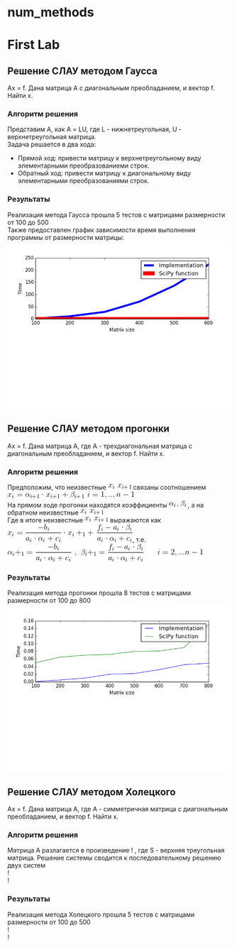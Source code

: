 # num_methods
# First Lab
## Решение СЛАУ методом Гаусса
Ax = f. Дана матрица A с диагональным преобладанием, и вектор f. Найти x.
### Алгоритм решения
Представим А, как А = LU, где L - нижнетреугольная, U - верхнетреугольная матрица.  
Задача решается в два хода:  
- Прямой ход: привести матрицу к верхнетреугольному виду элементарными преобразованиеми строк.  
- Обратный ход: привести матрицу к диагональному виду элементарными преобразованиями строк.  
### Результаты  
Реализация метода Гаусса прошла 5 тестов с матрицами размерности от 100 до 500  
Также предоставлен график зависимости время выполнения программы от размерности матрицы:  
![pic](lab1/pic_gauss.png)
## Решение СЛАУ методом прогонки  
Ах = f. Дана матрица A, где А - трехдиагональная матрица с диагональным преобладанием, и вектор f. Найти x.
### Алгоритм решения  
Предположим, что неизвестные ![pic2](lab1/1.gif) связаны соотношением  
![pic3](lab1/CodeCogsEqn.gif)  
На прямом ходе прогонки находятся коэффициенты ![pic12](lab1/5.gif) , а на обратном неизвестные ![pic4](lab1/1.gif)  
Где в итоге неизвестные ![pic4](lab1/1.gif) выражаются как  
![pic5](lab1/2.gif), т.е.  
![pic6](lab1/3.gif)
### Результаты
Реализация метода прогонки прошла 8 тестов с матрицами размерности от 100 до 800  
![pic7](lab1/pic_sweep.png)  
## Решение СЛАУ методом Холецкого
Ах = f. Дана матрица А, где А - симметричная матрица с диагональным преобладанием, и вектор f. Найти х.  
### Алгоритм решения  
Матрица А разлагается в произведение !  , где S - верхняя треугольная матрица. Решение системы сводится к последовательному решению двух систем  
!  
!  
### Результаты  
Реализация метода Холецкого прошла 5 тестов с матрицами размерности от 100 до 500  
!  
!
